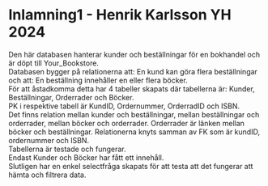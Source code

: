 # Inlamning1 - Henrik Karlsson YH 2024
Den här databasen hanterar kunder och beställningar för en bokhandel och är döpt till Your_Bookstore. <BR>
Databasen bygger på relationerna att: En kund kan göra flera beställningar och att: En beställning innehåller en eller
flera böcker. <BR>
För att åstadkomma detta har 4 tabeller skapats där tabellerna är: Kunder, Beställningar, Orderrader och Böcker. <BR>
PK i respektive tabell är KundID, Ordernummer, OrderradID och ISBN. <BR>
Det finns relation mellan kunder och beställningar, mellan beställningar och orderrader, mellan böcker och orderrader. Orderrader är länken mellan böcker och beställningar. Relationerna knyts samman av FK som är kundID, ordernummer och ISBN. <BR>
Tabellerna är testade och fungerar. <BR>
Endast Kunder och Böcker har fått ett innehåll. <BR>
Slutligen har en enkel selectfråga skapats för att testa att det fungerar att hämta och filtrera data.
